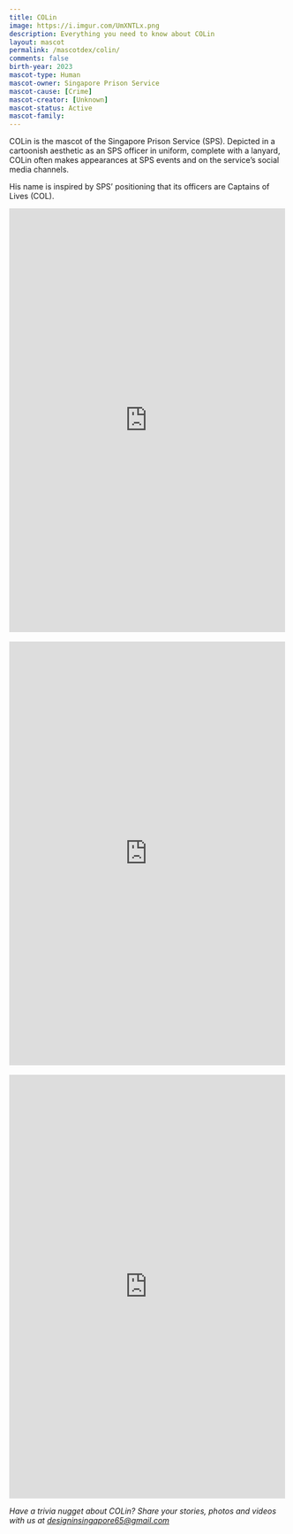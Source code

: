 ```yaml
---
title: COLin
image: https://i.imgur.com/UmXNTLx.png
description: Everything you need to know about COLin
layout: mascot
permalink: /mascotdex/colin/
comments: false
birth-year: 2023
mascot-type: Human
mascot-owner: Singapore Prison Service
mascot-cause: [Crime]
mascot-creator: [Unknown]
mascot-status: Active
mascot-family: 
---
```


COLin is the mascot of the Singapore Prison Service (SPS). Depicted in a cartoonish aesthetic as an SPS officer in uniform, complete with a lanyard, COLin often makes appearances at SPS events and on the service’s social media channels.

His name is inspired by SPS’ positioning that its officers are Captains of Lives (COL).

<div class="fb-post-container">
<iframe src="https://www.facebook.com/plugins/video.php?height=476&href=https%3A%2F%2Fwww.facebook.com%2FSingaporePrisonService%2Fvideos%2F317141297790954%2F&show_text=false&width=267&t=0" width="500" height="766" style="border:none;overflow:hidden" scrolling="no" frameborder="0" allowfullscreen="true" allow="autoplay; clipboard-write; encrypted-media; picture-in-picture; web-share"></iframe>
</div> 

<br>

<div class="fb-post-container">
<iframe src="https://www.facebook.com/plugins/video.php?height=476&href=https%3A%2F%2Fwww.facebook.com%2FSingaporePrisonService%2Fvideos%2F573864058890845%2F&show_text=false&width=267&t=0" width="500" height="766" style="border:none;overflow:hidden" scrolling="no" frameborder="0" allowfullscreen="true" allow="autoplay; clipboard-write; encrypted-media; picture-in-picture; web-share"></iframe>
</div> 

<br>

<div class="fb-post-container">
<iframe src="https://www.facebook.com/plugins/video.php?height=476&href=https%3A%2F%2Fwww.facebook.com%2Freel%2F923022352752534%2F&show_text=false&width=267&t=0" width="500" height="766" style="border:none;overflow:hidden" scrolling="no" frameborder="0" allowfullscreen="true" allow="autoplay; clipboard-write; encrypted-media; picture-in-picture; web-share"></iframe>
</div> 

<i>Have a trivia nugget about COLin? Share your stories, photos and videos with us at designinsingapore65@gmail.com</i>
